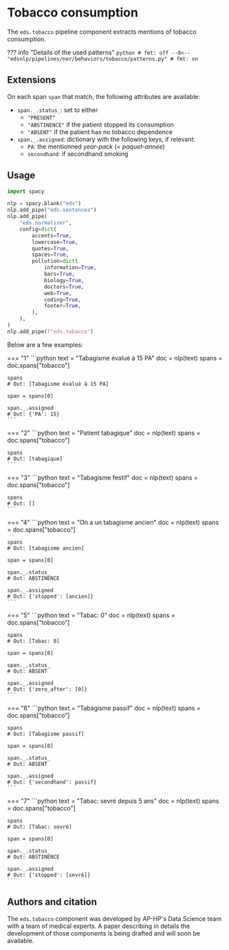 # Tobacco consumption

The `eds.tobacco` pipeline component extracts mentions of tobacco consumption.

??? info "Details of the used patterns"
    <!-- no-check -->
    ```python
    # fmt: off
    --8<-- "edsnlp/pipelines/ner/behaviors/tobacco/patterns.py"
    # fmt: on
    ```

## Extensions

On each span `span` that match, the following attributes are available:

- `span._.status_`: set to either
    - `"PRESENT"`
    - `"ABSTINENCE"` if the patient stopped its consumption
    - `"ABSENT"` if the patient has no tobacco dependence
- `span._.assigned`: dictionary with the following keys, if relevant:
    - `PA`: the mentionned *year-pack* (= *paquet-année*)
    - `secondhand`: if secondhand smoking

## Usage


```python
import spacy

nlp = spacy.blank("eds")
nlp.add_pipe("eds.sentences")
nlp.add_pipe(
    "eds.normalizer",
    config=dict(
        accents=True,
        lowercase=True,
        quotes=True,
        spaces=True,
        pollution=dict(
            information=True,
            bars=True,
            biology=True,
            doctors=True,
            web=True,
            coding=True,
            footer=True,
        ),
    ),
)
nlp.add_pipe(f"eds.tobacco")
```

Below are a few examples:




=== "1"
    ```python
    text = "Tabagisme évalué à 15 PA"
    doc = nlp(text)
    spans = doc.spans["tobacco"]

    spans
    # Out: [Tabagisme évalué à 15 PA]

    span = spans[0]

    span._.assigned
    # Out: {'PA': 15}
    ```



=== "2"
    ```python
    text = "Patient tabagique"
    doc = nlp(text)
    spans = doc.spans["tobacco"]

    spans
    # Out: [tabagique]
    ```



=== "3"
    ```python
    text = "Tabagisme festif"
    doc = nlp(text)
    spans = doc.spans["tobacco"]

    spans
    # Out: []
    ```



=== "4"
    ```python
    text = "On a un tabagisme ancien"
    doc = nlp(text)
    spans = doc.spans["tobacco"]

    spans
    # Out: [tabagisme ancien]

    span = spans[0]

    span._.status_
    # Out: ABSTINENCE

    span._.assigned
    # Out: {'stopped': [ancien]}
    ```



=== "5"
    ```python
    text = "Tabac: 0"
    doc = nlp(text)
    spans = doc.spans["tobacco"]

    spans
    # Out: [Tabac: 0]

    span = spans[0]

    span._.status_
    # Out: ABSENT

    span._.assigned
    # Out: {'zero_after': [0]}
    ```



=== "6"
    ```python
    text = "Tabagisme passif"
    doc = nlp(text)
    spans = doc.spans["tobacco"]

    spans
    # Out: [Tabagisme passif]

    span = spans[0]

    span._.status_
    # Out: ABSENT

    span._.assigned
    # Out: {'secondhand': passif}
    ```



=== "7"
    ```python
    text = "Tabac: sevré depuis 5 ans"
    doc = nlp(text)
    spans = doc.spans["tobacco"]

    spans
    # Out: [Tabac: sevré]

    span = spans[0]

    span._.status_
    # Out: ABSTINENCE

    span._.assigned
    # Out: {'stopped': [sevré]}
    ```

## Authors and citation

The `eds.tobacco` component was developed by AP-HP's Data Science team with a team of medical experts. A paper describing in details the development of those components is being drafted and will soon be available.
